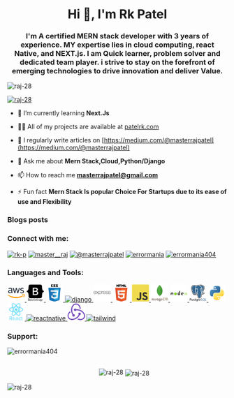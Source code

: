 <h1 align="center">Hi 👋, I'm Rk Patel</h1>
<h3 align="center">I'm A certified MERN stack developer with 3 years of experience. MY expertise lies in cloud computing, react Native, and NEXT.js. I am Quick learner, problem solver and dedicated team player. i strive to stay on the forefront of emerging technologies to drive innovation and deliver Value.</h3>

<p align="left"> <img src="https://komarev.com/ghpvc/?username=raj-28&label=Profile%20views&color=0e75b6&style=flat" alt="raj-28" /> </p>

<p align="left"> <a href="https://github.com/ryo-ma/github-profile-trophy"><img src="https://github-profile-trophy.vercel.app/?username=raj-28" alt="raj-28" /></a> </p>

- 🌱 I’m currently learning **Next.Js**

- 👨‍💻 All of my projects are available at [patelrk.com](patelrk.com)

- 📝 I regularly write articles on [https://medium.com/@masterrajpatel](https://medium.com/@masterrajpatel)

- 💬 Ask me about **Mern Stack,Cloud,Python/Django**

- 📫 How to reach me **masterrajpatel@gmail.com**

- ⚡ Fun fact **Mern Stack Is popular Choice For Startups due to its ease of use and Flexibility**

### Blogs posts
<!-- BLOG-POST-LIST:START -->
<!-- BLOG-POST-LIST:END -->

<h3 align="left">Connect with me:</h3>
<p align="left">
<a href="https://linkedin.com/in/rk-p" target="blank"><img align="center" src="https://raw.githubusercontent.com/rahuldkjain/github-profile-readme-generator/master/src/images/icons/Social/linked-in-alt.svg" alt="rk-p" height="30" width="40" /></a>
<a href="https://instagram.com/master__raj" target="blank"><img align="center" src="https://raw.githubusercontent.com/rahuldkjain/github-profile-readme-generator/master/src/images/icons/Social/instagram.svg" alt="master__raj" height="30" width="40" /></a>
<a href="https://medium.com/@masterrajpatel" target="blank"><img align="center" src="https://raw.githubusercontent.com/rahuldkjain/github-profile-readme-generator/master/src/images/icons/Social/medium.svg" alt="@masterrajpatel" height="30" width="40" /></a>
<a href="https://www.youtube.com/c/errormania" target="blank"><img align="center" src="https://raw.githubusercontent.com/rahuldkjain/github-profile-readme-generator/master/src/images/icons/Social/youtube.svg" alt="errormania" height="30" width="40" /></a>
<a href="https://www.hackerrank.com/errormania404" target="blank"><img align="center" src="https://raw.githubusercontent.com/rahuldkjain/github-profile-readme-generator/master/src/images/icons/Social/hackerrank.svg" alt="errormania404" height="30" width="40" /></a>
</p>

<h3 align="left">Languages and Tools:</h3>
<p align="left"> <a href="https://aws.amazon.com" target="_blank" rel="noreferrer"> <img src="https://raw.githubusercontent.com/devicons/devicon/master/icons/amazonwebservices/amazonwebservices-original-wordmark.svg" alt="aws" width="40" height="40"/> </a> <a href="https://getbootstrap.com" target="_blank" rel="noreferrer"> <img src="https://raw.githubusercontent.com/devicons/devicon/master/icons/bootstrap/bootstrap-plain-wordmark.svg" alt="bootstrap" width="40" height="40"/> </a> <a href="https://www.w3schools.com/css/" target="_blank" rel="noreferrer"> <img src="https://raw.githubusercontent.com/devicons/devicon/master/icons/css3/css3-original-wordmark.svg" alt="css3" width="40" height="40"/> </a> <a href="https://www.djangoproject.com/" target="_blank" rel="noreferrer"> <img src="https://cdn.worldvectorlogo.com/logos/django.svg" alt="django" width="40" height="40"/> </a> <a href="https://expressjs.com" target="_blank" rel="noreferrer"> <img src="https://raw.githubusercontent.com/devicons/devicon/master/icons/express/express-original-wordmark.svg" alt="express" width="40" height="40"/> </a> <a href="https://www.w3.org/html/" target="_blank" rel="noreferrer"> <img src="https://raw.githubusercontent.com/devicons/devicon/master/icons/html5/html5-original-wordmark.svg" alt="html5" width="40" height="40"/> </a> <a href="https://developer.mozilla.org/en-US/docs/Web/JavaScript" target="_blank" rel="noreferrer"> <img src="https://raw.githubusercontent.com/devicons/devicon/master/icons/javascript/javascript-original.svg" alt="javascript" width="40" height="40"/> </a> <a href="https://www.mongodb.com/" target="_blank" rel="noreferrer"> <img src="https://raw.githubusercontent.com/devicons/devicon/master/icons/mongodb/mongodb-original-wordmark.svg" alt="mongodb" width="40" height="40"/> </a> <a href="https://nodejs.org" target="_blank" rel="noreferrer"> <img src="https://raw.githubusercontent.com/devicons/devicon/master/icons/nodejs/nodejs-original-wordmark.svg" alt="nodejs" width="40" height="40"/> </a> <a href="https://www.postgresql.org" target="_blank" rel="noreferrer"> <img src="https://raw.githubusercontent.com/devicons/devicon/master/icons/postgresql/postgresql-original-wordmark.svg" alt="postgresql" width="40" height="40"/> </a> <a href="https://www.python.org" target="_blank" rel="noreferrer"> <img src="https://raw.githubusercontent.com/devicons/devicon/master/icons/python/python-original.svg" alt="python" width="40" height="40"/> </a> <a href="https://reactjs.org/" target="_blank" rel="noreferrer"> <img src="https://raw.githubusercontent.com/devicons/devicon/master/icons/react/react-original-wordmark.svg" alt="react" width="40" height="40"/> </a> <a href="https://reactnative.dev/" target="_blank" rel="noreferrer"> <img src="https://reactnative.dev/img/header_logo.svg" alt="reactnative" width="40" height="40"/> </a> <a href="https://redux.js.org" target="_blank" rel="noreferrer"> <img src="https://raw.githubusercontent.com/devicons/devicon/master/icons/redux/redux-original.svg" alt="redux" width="40" height="40"/> </a> <a href="https://tailwindcss.com/" target="_blank" rel="noreferrer"> <img src="https://www.vectorlogo.zone/logos/tailwindcss/tailwindcss-icon.svg" alt="tailwind" width="40" height="40"/> </a> </p>

<h3 align="left">Support:</h3>
<p><a href="https://www.buymeacoffee.com/errormania404"> <img align="left" src="https://cdn.buymeacoffee.com/buttons/v2/default-yellow.png" height="50" width="210" alt="errormania404" /></a></p><br><br>

<p><img align="left" src="https://github-readme-stats.vercel.app/api/top-langs?username=raj-28&show_icons=true&locale=en&layout=compact" alt="raj-28" /></p>

<p>&nbsp;<img align="center" src="https://github-readme-stats.vercel.app/api?username=raj-28&show_icons=true&locale=en" alt="raj-28" /></p>

<p><img align="center" src="https://github-readme-streak-stats.herokuapp.com/?user=raj-28&" alt="raj-28" /></p>
